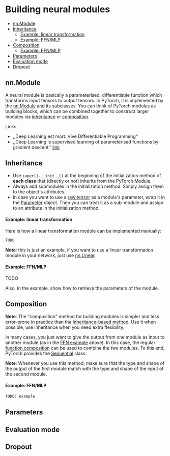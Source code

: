 # Building neural modules


<!-- START doctoc generated TOC please keep comment here to allow auto update -->
<!-- DON'T EDIT THIS SECTION, INSTEAD RE-RUN doctoc TO UPDATE -->


- [nn.Module](#nnmodule)
- [Inheritance](#inheritance)
    - [Example: linear transformation](#example-linear-transformation)
    - [Example: FFN/MLP](#example-ffnmlp)
- [Composition](#composition)
    - [Example: FFN/MLP](#example-ffnmlp-1)
- [Parameters](#parameters)
- [Evaluation mode](#evaluation-mode)
- [Dropout](#dropout)

<!-- END doctoc generated TOC please keep comment here to allow auto update -->


## nn.Module

A neural module is basically a parameterised, differentiable function which
transforms input tensors to output tensors.  In PyTorch, it is implemented by
the [nn.Module][module] and its subclasses.  You can think of PyTorch modules
as building blocks, which can be combined together to construct larger modules
via [inheritance](#inheritance) or [composition](#composition).

Links:
* ,,Deep Learning est mort. Vive Differentiable Programming''
* ,,Deep Learning is supervised learning of parameterised functions by gradient
  descent'' [link](https://www.signifytechnology.com/blog/2018/10/differentiable-functional-programming-by-noel-welsh)

## Inheritance

* Use `super().__init__()` at the beginning of the initialization method of
  **each class** that (directly or not) inherits from the PyTorch Module.
* Always add submodules in the initialization method.  Simply assign them to
  the object's attributes.
* In case you want to use a [raw
  tensor](https://pytorch.org/docs/stable/tensors.html#torch.Tensor) as a
  module's parameter, wrap it in the
  [Parameter](https://pytorch.org/docs/master/nn.html#torch.nn.Parameter)
  object.  Then you can treat it as a sub-module and assign to an attribute in
  the initialization method.

#### Example: linear transformation

Here is how a linear transformation module can be implemented manually:
```python
TODO
```

**Note**: this is just an example, if you want to use a linear transformation
module in your network, just use [nn.Linear][linear].

#### Example: FFN/MLP

TODO

Also, in the example, show how to retrieve the parameters of the module.


## Composition

**Note**: The "composition" method for building modules is simpler and less
error-prone in practice than the [inheritance-based method](#inheritance).  Use
it when possible, use inheritance when you need extra flexibility.

In many cases, you just want to give the output from one module as input to
another module (as in the [FFN example](#example_ffnmlp) above).  In this case,
the regular [function
composition](https://en.wikipedia.org/wiki/Function_composition) can be used to
combine the two modules.  To this end, PyTorch provides the
[Senuential][sequential] class.

**Note**: Whenever you use this method, make sure that the type and shape of
the output of the first module match with the type and shape of the input of
the second module.

#### Example: FFN/MLP

```python
TODO: example
```


## Parameters

## Evaluation mode

## Dropout



[module]: https://pytorch.org/docs/1.6.0/generated/torch.nn.Module.html?highlight=module#torch.nn.Module "PyTorch neural module"
[linear]: https://pytorch.org/docs/1.6.0/generated/torch.nn.Linear.html?highlight=linear#torch.nn.Linear "Linear nn.Module"
[sequential]: https://pytorch.org/docs/1.6.0/generated/torch.nn.Sequential.html?highlight=sequential#torch.nn.Sequential "Sequential composition module"
